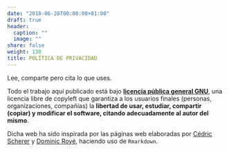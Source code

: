 ```yaml
---
date: "2018-06-28T00:00:00+01:00"
draft: true
header:
  caption: ""
  image: ""
share: false
weight: 130
title: POLÍTICA DE PRIVACIDAD
---
```


Lee, comparte pero cita lo que uses. 

Todo el trabajo aquí publicado está bajo [**licencia pública general GNU**](https://www.gnu.org/licenses/gpl-3.0), una licencia libre de copyleft que garantiza a los usuarios finales (personas, organizaciones, compañías) la **libertad de usar, estudiar, compartir (copiar) y modificar el software, citando adecuadamente al autor del mismo**. 

Dicha web ha sido inspirada por las páginas web elaboradas por [Cédric Scherer](https://www.cedricscherer.com/) y [Dominic Royé](https://dominicroye.github.io/), haciendo uso de `Rmarkdown`.
